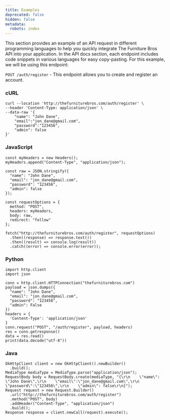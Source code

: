 ```yaml
---
title: Examples
deprecated: false
hidden: false
metadata:
  robots: index
---
```

This section provides an example of an API request in different programming languages to help you quickly integrate The Furniture Bros API into your application. In the API docs section, each endpoint includes code snippets in various languages for easy copy-pasting. For this example, we will be using this endpoint:

`POST /auth/register` - This endpoint allows you to create and register an account.&#x20;

### cURL

```
curl --location 'http://thefurniturebros.com/auth/register' \
--header 'Content-Type: application/json' \
--data-raw '{
    "name": "John Dane",
    "email":"jon_dane@gmail.com",
    "password":"123456",
    "admin": false
}'
```

### JavaScript

```
const myHeaders = new Headers();
myHeaders.append("Content-Type", "application/json");

const raw = JSON.stringify({
  "name": "John Dane",
  "email": "jon_dane@gmail.com",
  "password": "123456",
  "admin": false
});

const requestOptions = {
  method: "POST",
  headers: myHeaders,
  body: raw,
  redirect: "follow"
};

fetch("http://thefurniturebros.com/auth/register", requestOptions)
  .then((response) => response.text())
  .then((result) => console.log(result))
  .catch((error) => console.error(error));
```

### Python

```
import http.client
import json

conn = http.client.HTTPConnection("thefurniturebros.com")
payload = json.dumps({
  "name": "John Dane",
  "email": "jon_dane@gmail.com",
  "password": "123456",
  "admin": False
})
headers = {
  'Content-Type': 'application/json'
}
conn.request("POST", "/auth/register", payload, headers)
res = conn.getresponse()
data = res.read()
print(data.decode("utf-8"))
```

### Java

```
OkHttpClient client = new OkHttpClient().newBuilder()
  .build();
MediaType mediaType = MediaType.parse("application/json");
RequestBody body = RequestBody.create(mediaType, "{\r\n    \"name\": \"John Dane\",\r\n    \"email\":\"jon_dane@gmail.com\",\r\n    \"password\":\"123456\",\r\n    \"admin\": false\r\n}");
Request request = new Request.Builder()
  .url("http://thefurniturebros.com/auth/register")
  .method("POST", body)
  .addHeader("Content-Type", "application/json")
  .build();
Response response = client.newCall(request).execute();
```
